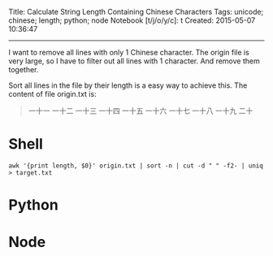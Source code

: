 Title: Calculate String Length Containing Chinese Characters
Tags: unicode; chinese; length; python; node
Notebook [t/j/o/y/c]: t
Created: 2015-05-07 10:36:47

------

I want to remove all lines with only 1 Chinese character.
The origin file is very large,
so I have to filter out all lines with 1 character.
And remove them together.

Sort all lines in the file by their length is a easy way to achieve this.
The content of file origin.txt is:

> 一十一
> 一十二
> 一十三
> 一十四
> 一十五
> 一十六
> 一十七
> 一十八
> 一十九
> 二十

# Shell

    awk '{print length, $0}' origin.txt | sort -n | cut -d " " -f2- | uniq > target.txt

# Python


# Node



